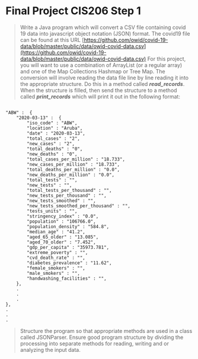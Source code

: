 # Final Project CIS206 Step 1

> Write a Java program which will convert a CSV file containing covid 19 data into javascript object notation (JSON)
> format.
> The covid19 file can be found at this URL 
[https://github.com/owid/covid-19-data/blob/master/public/data/owid-covid-data.csv](https://github.com/owid/covid-19-data/blob/master/public/data/owid-covid-data.csv)
> For this project, you will want to use a combination of ArrayList (or a regular array) and one of the Map Collections
> Hashmap or Tree Map.  The conversion will involve reading the data file line by line reading it into the appropriate
> structure.  Do this in a method called ***read_records***. When the structure is filled, then send the structure to a method called ***print_records*** which will print it out in the following format:
<pre><code>
"ABW" :  { 
    "2020-03-13" :  {
        "iso_code" : "ABW",
        "location" : "Aruba",
        "date" : "2020-03-13",
        "total_cases" : "2",
        "new_cases" : "2",
        "total_deaths" : "0",
        "new_deaths" : "0",
        "total_cases_per_million" : "18.733",
        "new_cases_per_million" : "18.733",
        "total_deaths_per_million" : "0.0",
        "new_deaths_per_million" : "0.0",
        "total_tests" : "",
        "new_tests" : "",
        "total_tests_per_thousand" : "",
        "new_tests_per_thousand" : "",
        "new_tests_smoothed" : "",
        "new_tests_smoothed_per_thousand" : "",
        "tests_units" : "",
        "stringency_index" : "0.0",
        "population" : "106766.0",
        "population_density" : "584.8",
        "median_age" : "41.2",
        "aged_65_older" : "13.085",
        "aged_70_older" : "7.452",
        "gdp_per_capita" : "35973.781",
        "extreme_poverty" : "",
        "cvd_death_rate" : "",
        "diabetes_prevalence" : "11.62",
        "female_smokers" : "",
        "male_smokers" : "",
        "handwashing_facilities" : "",
    },
    .
    .
    .
},
.
.
.
</code></pre>

> Structure the program so that appropriate methods are used in a class called JSONParser.  Ensure good program structure by dividing the processing into separate methods for reading, writing and or analyzing the input data.  

